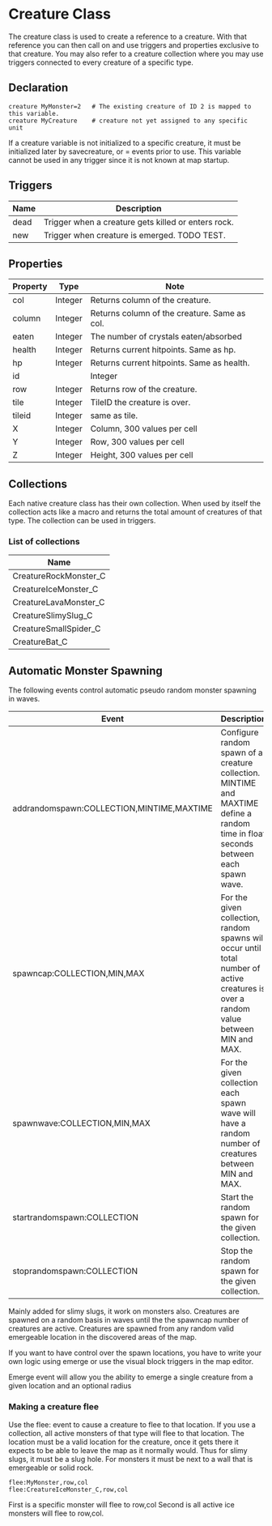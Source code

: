 # Creature Class
The creature class is used to create a reference to a creature. With that reference you can then call on and use triggers and properties exclusive to that creature. You may also refer to a creature collection where you may use triggers connected to every creature of a specific type.

## Declaration

```mms
creature MyMonster=2   # The existing creature of ID 2 is mapped to this variable.
creature MyCreature    # creature not yet assigned to any specific unit
```
If a creature variable is not initialized to a specific creature, it must be initialized later by savecreature, or = events prior to use. This variable cannot be used in any trigger since it is not known at map startup.

## Triggers

|Name|Description|
|---|---|
|dead|Trigger when a creature gets killed or enters rock.|
|new|Trigger when creature is emerged. TODO TEST.

## Properties

|Property|Type|Note|
|---|---|---|
|col|Integer|Returns column of the creature.|
|column|Integer|Returns column of the creature. Same as col.|
|eaten|Integer|The number of crystals eaten/absorbed|
|health|Integer|Returns current hitpoints. Same as hp.|
|hp|Integer|Returns current hitpoints. Same as health.|
|id||Integer|Returns the ID the creature.|
|row|Integer|Returns row of the creature.|
|tile|Integer|TileID the creature is over.|
|tileid|Integer|same as tile.|
|X|Integer|Column, 300 values per cell|
|Y|Integer|Row, 300 values per cell|
|Z|Integer|Height, 300 values per cell|

## Collections 
Each native creature class has their own collection. When used by itself the collection acts like a macro and returns the total amount of creatures of that type. The collection can be used in triggers.

### List of collections

|Name|
|---|
|CreatureRockMonster_C|
|CreatureIceMonster_C|
|CreatureLavaMonster_C|
|CreatureSlimySlug_C|
|CreatureSmallSpider_C|
|CreatureBat_C|

## Automatic Monster Spawning

The following events control automatic pseudo random monster spawning in waves.

|Event|Description|
|---|---|
|addrandomspawn:COLLECTION,MINTIME,MAXTIME|Configure random spawn of a creature collection. MINTIME and MAXTIME define a random time in float seconds between each spawn wave.|
|spawncap:COLLECTION,MIN,MAX|For the given collection, random spawns will occur until total number of active creatures is over a random value between MIN and MAX.|
|spawnwave:COLLECTION,MIN,MAX|For the given collection each spawn wave will have a random number of creatures between MIN and MAX.|
|startrandomspawn:COLLECTION|Start the random spawn for the given collection.|
|stoprandomspawn:COLLECTION|Stop the random spawn for the given collection.|

Mainly added for slimy slugs, it work on monsters also.  Creatures are spawned on a random basis in waves until the the spawncap number of creatures are active. Creatures are spawned from any random valid emergeable location in the discovered areas of the map.

If you want to have control over the spawn locations, you have to write your own logic using emerge or use the visual block triggers in the map editor.

Emerge event will allow you the ability to emerge a single creature from a given location and an optional radius

### Making a creature flee
Use the flee: event to cause a creature to flee to that location.  If you use a collection, all active monsters of that type will flee to that location. The location must be a valid location for the creature, once it gets there it expects to be able to leave the map as it normally would. Thus for slimy slugs, it must be a slug hole. For monsters it must be next to a wall that is emergeable or solid rock.

```mms
flee:MyMonster,row,col
flee:CreatureIceMonster_C,row,col
```
First is a specific monster will flee to row,col
Second is all active ice monsters will flee to row,col.